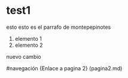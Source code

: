 # test1

esto esto es el parrafo de montepepinotes

1. elemento 1
2. elemento 2

nuevo cambio

#navegación
{Enlace a pagina 2} (pagina2.md)
